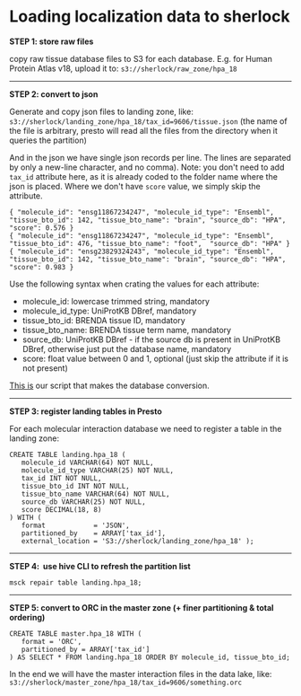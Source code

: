 # Loading localization data to sherlock

**STEP 1: store raw files**

copy raw tissue database files to S3 for each database.
E.g. for Human Protein Atlas v18, upload it to: `s3://sherlock/raw_zone/hpa_18`

---

**STEP 2: convert to json**

Generate and copy json files to landing zone, like:
`s3://sherlock/landing_zone/hpa_18/tax_id=9606/tissue.json`
(the name of the file is arbitrary, presto will read all the files from the directory when it queries the partition)

And in the json we have single json records per line. The lines are separated by only a new-line character, and no comma).
Note: you don't need to add `tax_id` attribute here, as it is already coded to the folder name where the json is placed.
Where we don't have `score` value, we simply skip the attribute.

```
{ "molecule_id": "ensg11867234247", "molecule_id_type": "Ensembl", "tissue_bto_id": 142, "tissue_bto_name": "brain", "source_db": "HPA", "score": 0.576 }
{ "molecule_id": "ensg11867234247", "molecule_id_type": "Ensembl", "tissue_bto_id": 476, "tissue_bto_name": "foot",  "source_db": "HPA" }
{ "molecule_id": "ensg23829324243", "molecule_id_type": "Ensembl", "tissue_bto_id": 142, "tissue_bto_name": "brain", "source_db": "HPA", "score": 0.983 }
```

Use the following syntax when crating the values for each attribute:
- molecule_id: lowercase trimmed string, mandatory
- molecule_id_type: UniProtKB DBref, mandatory
- tissue_bto_id: BRENDA tissue ID, mandatory
- tissue_bto_name: BRENDA tissue term name, mandatory
- source_db: UniProtKB DBref - if the source db is present in UniProtKB DBref, otherwise just put the database name, mandatory
- score: float value between 0 and 1, optional (just skip the attribute if it is not present)

[This is](https://github.com/NetBiol/sherlock/tree/master/loaders/bgee) our script that makes the database conversion.

---

**STEP 3: register landing tables in Presto**

For each molecular interaction database we need to register a table in the landing zone:

```
CREATE TABLE landing.hpa_18 (
   molecule_id VARCHAR(64) NOT NULL,
   molecule_id_type VARCHAR(25) NOT NULL,
   tax_id INT NOT NULL,
   tissue_bto_id INT NOT NULL,
   tissue_bto_name VARCHAR(64) NOT NULL,
   source_db VARCHAR(25) NOT NULL,
   score DECIMAL(18, 8)
) WITH (
   format            = 'JSON',
   partitioned_by    = ARRAY['tax_id'],
   external_location = 'S3://sherlock/landing_zone/hpa_18' );
```

---

**STEP 4:  use hive CLI to refresh the partition list**  

```
msck repair table landing.hpa_18;
```

---

**STEP 5: convert to ORC in the master zone (+ finer partitioning & total ordering)**

```
CREATE TABLE master.hpa_18 WITH (
   format = 'ORC',
   partitioned_by = ARRAY['tax_id']
) AS SELECT * FROM landing.hpa_18 ORDER BY molecule_id, tissue_bto_id;
```

In the end we will have the master interaction files in the data lake, like:
`s3://sherlock/master_zone/hpa_18/tax_id=9606/something.orc`
